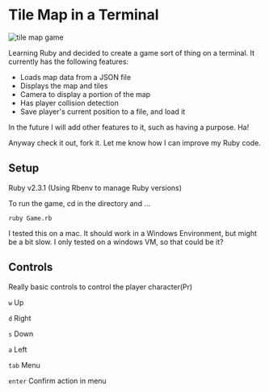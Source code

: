 # Tile Map in a Terminal

![tile map game](https://raw.githubusercontent.com/mishalzaman/terminal-rpg-ruby/master/rpg-tile.png)

Learning Ruby and decided to create a game sort of thing on a terminal. It currently has the following features:

- Loads map data from a JSON file
- Displays the map and tiles
- Camera to display a portion of the map
- Has player collision detection
- Save player's current position to a file, and load it

In the future I will add other features to it, such as having a purpose. Ha!

Anyway check it out, fork it. Let me know how I can improve my Ruby code.

## Setup

Ruby v2.3.1 (Using Rbenv to manage Ruby versions)

To run the game, cd in the directory and ...

    ruby Game.rb

I tested this on a mac. It should work in a Windows Environment, but might be a bit slow. I only tested on a windows VM, so that could be it?

## Controls

Really basic controls to control the player character(Pr)

`w` Up

`d` Right

`s` Down

`a` Left

`tab` Menu

`enter` Confirm action in menu
